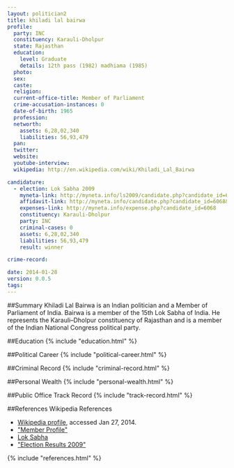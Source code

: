 ```yaml
---
layout: politician2
title: khiladi lal bairwa
profile: 
  party: INC
  constituency: Karauli-Dholpur
  state: Rajasthan
  education: 
    level: Graduate
    details: 12th pass (1982) madhiama (1985)
  photo: 
  sex: 
  caste: 
  religion: 
  current-office-title: Member of Parliament
  crime-accusation-instances: 0
  date-of-birth: 1965
  profession: 
  networth: 
    assets: 6,28,02,340
    liabilities: 56,93,479
  pan: 
  twitter: 
  website: 
  youtube-interview: 
  wikipedia: http://en.wikipedia.com/wiki/Khiladi_Lal_Bairwa

candidature: 
  - election: Lok Sabha 2009
    myneta-link: http://myneta.info/ls2009/candidate.php?candidate_id=6068
    affidavit-link: http://myneta.info/candidate.php?candidate_id=6068&scan=original
    expenses-link: http://myneta.info/expense.php?candidate_id=6068
    constituency: Karauli-Dholpur 
    party: INC
    criminal-cases: 0
    assets: 6,28,02,340
    liabilities: 56,93,479
    result: winner 

crime-record: 

date: 2014-01-28
version: 0.0.5
tags: 
---
```

##Summary
Khiladi Lal Bairwa is an Indian politician and a Member of Parliament of India. Bairwa is a member of the 15th Lok Sabha of India. He represents the Karauli–Dholpur constituency of Rajasthan and is a member of the Indian National Congress political party.




##Education
{% include "education.html" %}


##Political Career
{% include "political-career.html" %}


##Criminal Record
{% include "criminal-record.html" %}


##Personal Wealth
{% include "personal-wealth.html" %}


##Public Office Track Record
{% include "track-record.html" %}


##References
Wikipedia References
- [Wikipedia profile]({{page.profile.wikipedia}}), accessed Jan 27, 2014.
- ["Member Profile"][wiki1]
- [Lok Sabha][wiki2]
- ["Election Results 2009"][wiki3]

[wiki1]: http://164.100.47.132/LssNew/Members/Biography.aspx?mpsno=4405
[wiki2]: /wiki/Lok_Sabha
[wiki3]: http://eci.nic.in/eci_main/archiveofge2009/Stats/VOLI/25_ConstituencyWiseDetailedResult.pdf


{% include "references.html" %}